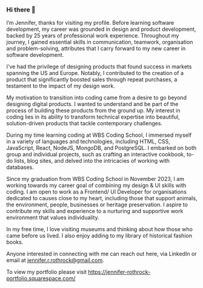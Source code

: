 ### Hi there 👋

<!--
**jeniverede/jeniverede** is a ✨ _special_ ✨ repository because its `README.md` (this file) appears on your GitHub profile.

Here are some ideas to get you started:

- 🔭 I’m currently working on ...
- 🌱 I’m currently learning ...
- 👯 I’m looking to collaborate on ...
- 🤔 I’m looking for help with ...
- 💬 Ask me about ...
- 📫 How to reach me: ...
- 😄 Pronouns: ...
- ⚡ Fun fact: ...
-->

I’m Jennifer, thanks for visiting my profile.
Before learning software development, my career was grounded in design and product development, backed by 25 years of professional work experience. Throughout my journey, I gained essential skills in communication, teamwork, organisation and problem-solving, attributes that I carry forward to my new career in software development.

I've had the privilege of designing products that found success in markets spanning the US and Europe. Notably, I contributed to the creation of a product that significantly boosted sales through repeat purchases, a testament to the impact of my design work.

My motivation to transition into coding came from a desire to go beyond designing digital products. I wanted to understand and be part of the process of building these products from the ground up. My interest in coding lies in its ability to transform technical expertise into beautiful, solution-driven products that tackle contemporary challenges.

During my time learning coding at WBS Coding School, I immersed myself in a variety of languages and technologies, including HTML, CSS, JavaScript, React, NodeJS, MongoDB, and PostgreSQL. I embarked on both group and individual projects, such as crafting an interactive cookbook, to-do lists, blog sites, and delved into the intricacies of working with databases.

Since my graduation from WBS Coding School in November 2023, I am working towards my career goal of combining my design & UI skills with coding. I am open to work as a Frontend/ UI Developer for organisations dedicated to causes close to my heart, including those that support animals, the environment, people, businesses or heritage preservation. I aspire to contribute my skills and experience to a nurturing and supportive work environment that values individuality.

In my free time, I love visiting museums and thinking about how those who came before us lived.
I also enjoy adding to my library of historical fashion books.

Anyone interested in connecting with me can reach out here, via LinkedIn or email at jennifer.r.rothrock@gmail.com. 

To view my portfolio please visit https://jennifer-rothrock-portfolio.squarespace.com/
